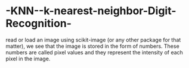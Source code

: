 # -KNN--k-nearest-neighbor-Digit-Recognition-
 read or load an image using scikit-image (or any other package for that matter), we see that the image is stored in the form of numbers. These numbers are called pixel values and they represent the intensity of each pixel in the image.
